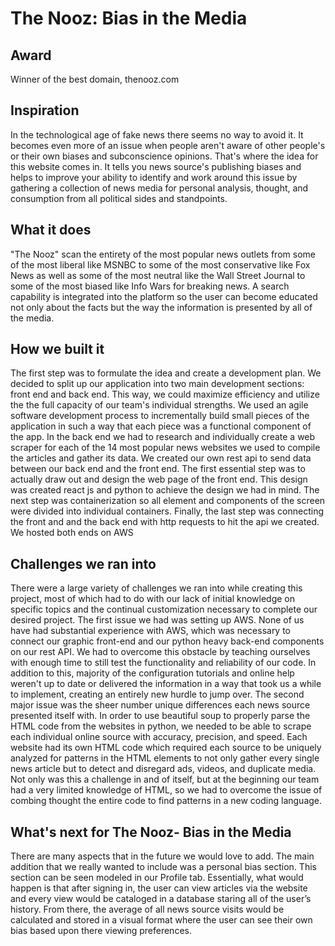 # The Nooz: Bias in the Media

## Award
Winner of the best domain, thenooz.com

## Inspiration
In the technological age of fake news there seems no way to avoid it. It becomes even more of an issue when people aren't aware of other people's or their own biases and subconscience opinions. That's where the idea for this website comes in. It tells you news source's publishing biases and helps to improve your ability to identify and work around this issue by gathering a collection of news media for personal analysis, thought, and consumption from all political sides and standpoints.

## What it does
"The Nooz" scan the entirety of the most popular news outlets from some of the most liberal like MSNBC to some of the most conservative like Fox News as well as some of the most neutral like the Wall Street Journal to some of the most biased like Info Wars for breaking news. A search capability is integrated into the platform so the user can become educated not only about the facts but the way the information is presented by all of the media.

## How we built it
The first step was to formulate the idea and create a development plan. We decided to split up our application into two main development sections: front end and back end. This way, we could maximize efficiency and utilize the the full capacity of our team's individual strengths. We used an agile software development process to incrementally build  small pieces of the application in such a way that each piece was a functional component of the app. In the back end we had to research and individually create a web scraper for each of the 14 most popular news websites we used to compile the articles and gather its data. We created our own rest api to send data between our back end and the front end. The first essential step was to actually draw out and design the web page of the front end. This design was created react js and python to achieve the design we had in mind. The next step was containerization so all element and components of the screen were divided into individual containers. Finally, the last step was connecting the front and and the back end with http requests to hit the api we created. We hosted both ends on AWS

## Challenges we ran into
There were a large variety of challenges we ran into while creating this project, most of which had to do with our lack of initial knowledge on specific topics and the continual customization necessary to complete our desired project. The first issue we had was setting up AWS. None of us have had substantial experience with AWS, which was necessary to connect our graphic front-end and our python heavy back-end components on our rest API. We had to overcome this obstacle by teaching ourselves with enough time to still test the functionality and reliability of our code. In addition to this, majority of the configuration tutorials and online help weren't up to date or delivered the information in a way that took us a while to implement, creating an entirely new hurdle to jump over. The second major issue was the sheer number unique differences each news source presented itself with. In order to use beautiful soup to properly parse the HTML code from the websites in python, we needed to be able to scrape each individual online source with accuracy, precision, and speed. Each website had its own HTML code which required each source to be uniquely analyzed for patterns in the HTML elements to not only gather every single news article but to detect and disregard ads, videos, and duplicate media. Not only was this a challenge in and of itself, but at the beginning our team had a very limited knowledge of HTML, so we had to overcome the issue of combing thought the entire code to find patterns in a new coding language.

## What's next for The Nooz- Bias in the Media
There are many aspects that in the future we would love to add. The main addition that we really wanted to include was a personal bias section. This section can be seen modeled in our Profile tab. Essentially, what would happen is that after signing in, the user can view articles via the website and every view would be cataloged in a database staring all of the user’s history. From there, the average of all news source visits would be calculated and stored in a visual format where the user can see their own bias based upon there viewing preferences.
